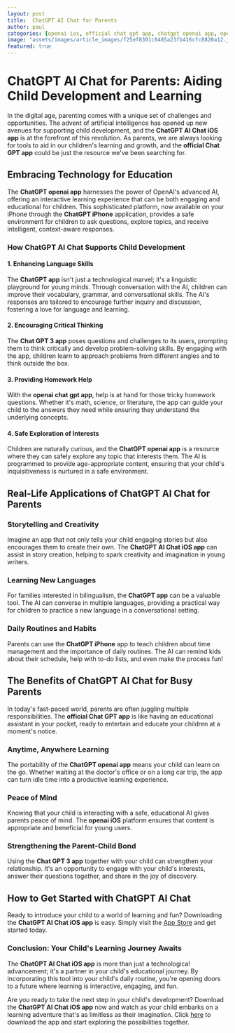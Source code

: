 ```yaml
---
layout: post
title:  ChatGPT AI Chat for Parents
author: paul
categories: [openai ios, official chat gpt app, chatgpt openai app, openai chat gpt app, chatgpt iphone, chartgpt app, chat gpt 3 app]
image: "assets/images/article_images/f25ef8301c0485a23fb416cfc8820a12.jpg"
featured: true
---
```


# ChatGPT AI Chat for Parents: Aiding Child Development and Learning

In the digital age, parenting comes with a unique set of challenges and opportunities. The advent of artificial intelligence has opened up new avenues for supporting child development, and the **ChatGPT AI Chat iOS app** is at the forefront of this revolution. As parents, we are always looking for tools to aid in our children's learning and growth, and the **official Chat GPT app** could be just the resource we've been searching for.

## Embracing Technology for Education

The **ChatGPT openai app** harnesses the power of OpenAI's advanced AI, offering an interactive learning experience that can be both engaging and educational for children. This sophisticated platform, now available on your iPhone through the **ChatGPT iPhone** application, provides a safe environment for children to ask questions, explore topics, and receive intelligent, context-aware responses.

### How ChatGPT AI Chat Supports Child Development

#### 1. Enhancing Language Skills

The **ChatGPT app** isn't just a technological marvel; it's a linguistic playground for young minds. Through conversation with the AI, children can improve their vocabulary, grammar, and conversational skills. The AI's responses are tailored to encourage further inquiry and discussion, fostering a love for language and learning.

#### 2. Encouraging Critical Thinking

The **Chat GPT 3 app** poses questions and challenges to its users, prompting them to think critically and develop problem-solving skills. By engaging with the app, children learn to approach problems from different angles and to think outside the box.

#### 3. Providing Homework Help

With the **openai chat gpt app**, help is at hand for those tricky homework questions. Whether it's math, science, or literature, the app can guide your child to the answers they need while ensuring they understand the underlying concepts.

#### 4. Safe Exploration of Interests

Children are naturally curious, and the **ChatGPT openai app** is a resource where they can safely explore any topic that interests them. The AI is programmed to provide age-appropriate content, ensuring that your child's inquisitiveness is nurtured in a safe environment.

## Real-Life Applications of ChatGPT AI Chat for Parents

### Storytelling and Creativity

Imagine an app that not only tells your child engaging stories but also encourages them to create their own. The **ChatGPT AI Chat iOS app** can assist in story creation, helping to spark creativity and imagination in young writers.

### Learning New Languages

For families interested in bilingualism, the **ChatGPT app** can be a valuable tool. The AI can converse in multiple languages, providing a practical way for children to practice a new language in a conversational setting.

### Daily Routines and Habits

Parents can use the **ChatGPT iPhone** app to teach children about time management and the importance of daily routines. The AI can remind kids about their schedule, help with to-do lists, and even make the process fun!

## The Benefits of ChatGPT AI Chat for Busy Parents

In today's fast-paced world, parents are often juggling multiple responsibilities. The **official Chat GPT app** is like having an educational assistant in your pocket, ready to entertain and educate your children at a moment's notice.

### Anytime, Anywhere Learning

The portability of the **ChatGPT openai app** means your child can learn on the go. Whether waiting at the doctor's office or on a long car trip, the app can turn idle time into a productive learning experience.

### Peace of Mind

Knowing that your child is interacting with a safe, educational AI gives parents peace of mind. The **openai iOS** platform ensures that content is appropriate and beneficial for young users.

### Strengthening the Parent-Child Bond

Using the **Chat GPT 3 app** together with your child can strengthen your relationship. It's an opportunity to engage with your child's interests, answer their questions together, and share in the joy of discovery.

## How to Get Started with ChatGPT AI Chat

Ready to introduce your child to a world of learning and fun? Downloading the **ChatGPT AI Chat iOS app** is easy. Simply visit the [App Store](https://apps.apple.com/us/app/ai-ask-chat-with-ai-bots/id6472484891) and get started today.

### Conclusion: Your Child's Learning Journey Awaits

The **ChatGPT AI Chat iOS app** is more than just a technological advancement; it's a partner in your child's educational journey. By incorporating this tool into your child's daily routine, you're opening doors to a future where learning is interactive, engaging, and fun.

Are you ready to take the next step in your child's development? Download the **ChatGPT AI Chat iOS app** now and watch as your child embarks on a learning adventure that's as limitless as their imagination. Click [here](https://apps.apple.com/us/app/ai-ask-chat-with-ai-bots/id6472484891) to download the app and start exploring the possibilities together.